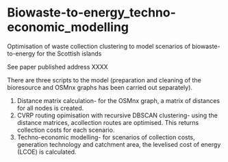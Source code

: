 # Biowaste-to-energy_techno-economic_modelling
Optimisation of waste collection clustering to model scenarios of biowaste-to-energy for the Scottish islands

See paper published address XXXX

There are three scripts to the model (preparation and cleaning of the bioresource and OSMnx graphs has been carried out separately).

1. Distance matrix calculation- for the OSMnx graph, a matrix of distances for all nodes is created.
2. CVRP routing opimisation with recursive DBSCAN clustering- using the distance matrices, acollection routes are optimised. This returns 
      collection costs for each scenario.
3. Techno-economic modelling- for scenarios of collection costs, generation technology and catchment area, the levelised cost of energy 
      (LCOE) is calculated.
